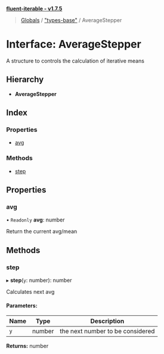 **[fluent-iterable - v1.7.5](../README.md)**

> [Globals](../README.md) / ["types-base"](../modules/_types_base_.md) / AverageStepper

# Interface: AverageStepper

A structure to controls the calculation of iterative means

## Hierarchy

* **AverageStepper**

## Index

### Properties

* [avg](_types_base_.averagestepper.md#avg)

### Methods

* [step](_types_base_.averagestepper.md#step)

## Properties

### avg

• `Readonly` **avg**: number

Return the current avg/mean

## Methods

### step

▸ **step**(`y`: number): number

Calculates next avg

#### Parameters:

Name | Type | Description |
------ | ------ | ------ |
`y` | number | the next number to be considered  |

**Returns:** number
